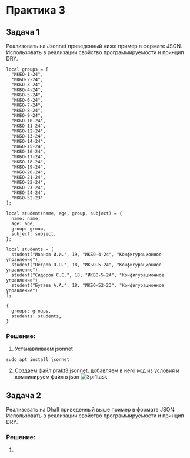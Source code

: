 # Практика 3
## Задача 1
Реализовать на Jsonnet приведенный ниже пример в формате JSON. Использовать в реализации свойство программируемости и принцип DRY.

```
local groups = [
  "ИКБО-1-24",
  "ИКБО-2-24",
  "ИКБО-3-24",
  "ИКБО-4-24",
  "ИКБО-5-24",
  "ИКБО-6-24",
  "ИКБО-7-24",
  "ИКБО-8-24",
  "ИКБО-9-24",
  "ИКБО-10-24",
  "ИКБО-11-24",
  "ИКБО-12-24",
  "ИКБО-13-24",
  "ИКБО-14-24",
  "ИКБО-15-24",
  "ИКБО-16-24",
  "ИКБО-17-24",
  "ИКБО-18-24",
  "ИКБО-19-24",
  "ИКБО-20-24",
  "ИКБО-21-24",
  "ИКБО-22-24",
  "ИКБО-23-24",
  "ИКБО-24-24",
  "ИКБО-52-23"
];

local student(name, age, group, subject) = {
  name: name,
  age: age,
  group: group,
  subject: subject,
};

local students = [
  student("Иванов И.И.", 19, "ИКБО-4-24", "Конфигурационное управление"),
  student("Петров П.П.", 18, "ИКБО-5-24", "Конфигурационное управление"),
  student("Сидоров С.С.", 18, "ИКБО-5-24", "Конфигурационное управление"),
  student("Бутаев А.А.", 18, "ИКБО-52-23", "Конфигурационное управление")
];

{
  groups: groups,
  students: students,
}
```

### Решение:
1)  Устанавливаем jsonnet

```
sudo apt install jsonnet
```

2)  Создаем файл prakt3.jsonnet, добавляем в него код из условия и компилируем файл в json
![3pr1task](https://github.com/user-attachments/assets/60cf0fcd-0bb8-437f-906f-988482129dc1)



## Задача 2
Реализовать на Dhall приведенный выше пример в формате JSON. Использовать в реализации свойство программируемости и принцип DRY.

### Решение:
1) 
